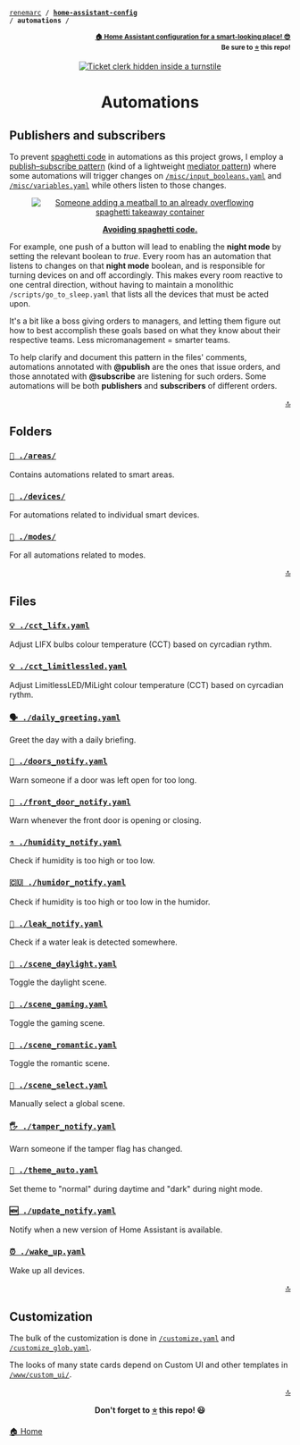 <!-- Header -->
[link-profile]:https://github.com/renemarc
[link-repo]:https://github.com/renemarc/home-assistant-config

<a name="top"></a>
<code>[renemarc][link-profile] / **[home-assistant-config][link-repo]** / **automations** /</code>

<p align="right"><sub><strong><a href="https://github.com/renemarc/home-assistant-config">🏠 Home Assistant configuration for a smart-looking place! 😎</a><br>Be sure to <a href="#" title="star">⭐️</a> this repo!</strong></sub></p>


<!-- Hero -->
<figure>
    <div align="center">
        <a href="#publishers-and-subscribers" title="Publishers and subscribers
(Scene by comedian Tamori)"><img src="https://media.giphy.com/media/CmFMWpEa4IFtS/giphy.gif" alt="Ticket clerk hidden inside a turnstile"></a>
    </div>
</figure>


<h1 align="center">Automations</h1>

## Publishers and subscribers

To prevent [spaghetti code](https://www.youtube.com/watch?v=vZA6h7djGmc) in automations as this project grows, I employ a [publish–subscribe pattern](https://en.wikipedia.org/wiki/Publish%E2%80%93subscribe_pattern) (kind of a lightweight [mediator pattern](https://en.wikipedia.org/wiki/Mediator_pattern)) where some automations will trigger changes on [`/misc/input_booleans.yaml`](../misc/input_booleans.yaml) and [`/misc/variables.yaml`](../misc/variables.yaml) while others listen to those changes.

<div align="center">
    <figure>
        <div>
            <a href="https://www.youtube.com/watch?v=vZA6h7djGmc" title="Avoiding spaghetti code"><img src="https://media.giphy.com/media/wry7vkOOmDTMs/giphy.gif" alt="Someone adding a meatball to an already overflowing spaghetti takeaway container"></a>
        </div>
        <figcaption>
            <p><strong><a href="https://www.youtube.com/watch?v=vZA6h7djGmc" title="Avoiding spaghetti code">Avoiding spaghetti code.</a></strong></p>
        </figcaption>
    </figure>
</div>

For example, one push of a button will lead to enabling the **night mode** by setting the relevant boolean to _true_. Every room has an automation that listens to changes on that **night mode** boolean, and is responsible for turning devices on and off accordingly. This makes every room reactive to one central direction, without having to maintain a monolithic `/scripts/go_to_sleep.yaml` that lists all the devices that must be acted upon.

It's a bit like a boss giving orders to managers, and letting them figure out how to best accomplish these goals based on what they know about their respective teams. Less micromanagement = smarter teams.

To help clarify and document this pattern in the files' comments, automations annotated with **@publish** are the ones that issue orders, and those annotated with **@subscribe** are listening for such orders. Some automations will be both **publishers** and **subscribers** of different orders.

<p align="right"><a href="#top" title="Back to top">🔝</a></p>


## Folders

### [`📂 ./areas/`](areas)

Contains automations related to smart areas.


### [`📂 ./devices/`](devices)

For automations related to individual smart devices.


### [`📂 ./modes/`](modes)

For all automations related to modes.

<p align="right"><a href="#top" title="Back to top">🔝</a></p>


## Files

### [`💡️ ./cct_lifx.yaml`](cct_lifx.yaml)

Adjust LIFX bulbs colour temperature (CCT) based on cyrcadian rythm.


### [`💡️ ./cct_limitlessled.yaml`](cct_limitlessled.yaml)

Adjust LimitlessLED/MiLight colour temperature (CCT) based on cyrcadian rythm.


### [`🗣️️ ./daily_greeting.yaml`](daily_greeting.yaml)

Greet the day with a daily briefing.


### [`🚪 ./doors_notify.yaml`](doors_notify.yaml)

Warn someone if a door was left open for too long.


### [`🚪️ ./front_door_notify.yaml`](front_door_notify.yaml)

Warn whenever the front door is opening or closing.


### [`⚗️️ ./humidity_notify.yaml`](humidity_notify.yaml)

Check if humidity is too high or too low.


### [`🇨🇺 ./humidor_notify.yaml`](humidor_notify.yaml)

Check if humidity is too high or too low in the humidor.


### [`🌊 ./leak_notify.yaml`](leak_notify.yaml)

Check if a water leak is detected somewhere.


### [`🔆️ ./scene_daylight.yaml`](scene_daylight.yaml)

Toggle the daylight scene.


### [`👾 ./scene_gaming.yaml`](scene_gaming.yaml)

Toggle the gaming scene.


### [`💏️ ./scene_romantic.yaml`](scene_romantic.yaml)

Toggle the romantic scene.


### [`🔘️️ ./scene_select.yaml`](scene_select.yaml)

Manually select a global scene.


### [`🖐 ./tamper_notify.yaml`](tamper_notify.yaml)

Warn someone if the tamper flag has changed.


### [`🌈️ ./theme_auto.yaml`](theme_auto.yaml)

Set theme to "normal" during daytime and "dark" during night mode.


### [`🆕️ ./update_notify.yaml`](update_notify.yaml)

Notify when a new version of Home Assistant is available.


### [`⏰️ ./wake_up.yaml`](wake_up.yaml)

Wake up all devices.


<p align="right"><a href="#top" title="Back to top">🔝</a></p>


## Customization

The bulk of the customization is done in [`/customize.yaml`](../customize.yaml) and [`/customize_glob.yaml`](../customize_glob.yaml).

The looks of many state cards depend on Custom UI and other templates in [`/www/custom_ui/`](../www/custom_ui).


<!-- Footer -->
<p align="right"><a href="#top" title="Back to top">🔝</a></p>

<p align="center"><strong>Don't forget to <a href="#" title="star">⭐️</a> this repo! 😃</strong></p>

[🏠 Home][link-repo]
